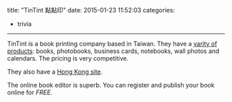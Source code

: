 title: "TinTint 點點印"
date: 2015-01-23 11:52:03
categories:
- trivia
---

TinTint is a book printing company based in Taiwan.
They have a [varity of products](http://www.tintint.com/hk/product/category): books, photobooks, business cards, notebooks, wall photos and calendars. The pricing is very competitive.

They also have a [Hong Kong site](http://www.tintint.com/hk).

The online book editor is superb.
You can register and publish your book online for _FREE_.

